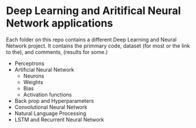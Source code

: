 # Deep Learning and Aritifical Neural Network applications 


Each folder on this repo contains a different Deep Learning and Neural Network project. It contains the primmary code, dataset (for most or the link to the), and comments, (results for some.)

- Perceptrons 
- Artificial Neural Network
  - Neurons
  - Weights
  - Bias 
  - Activation functions  
- Back prop and Hyperparameters
- Convolutional Neural Network
- Natural Language Processing
- LSTM and Recurrent Neural Network

